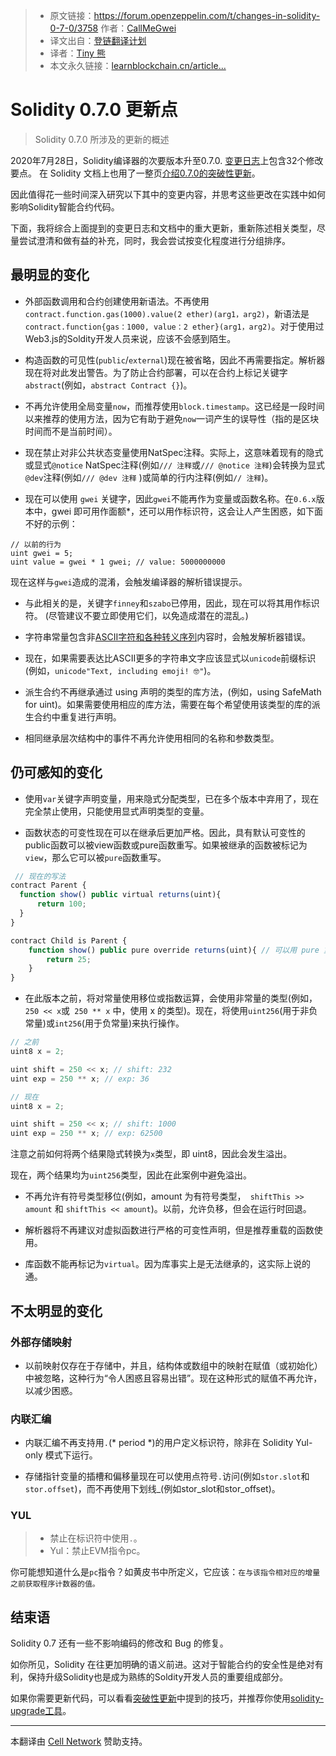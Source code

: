 > * 原文链接：https://forum.openzeppelin.com/t/changes-in-solidity-0-7-0/3758 作者：[CallMeGwei](https://forum.openzeppelin.com/u/CallMeGwei)
> * 译文出自：[登链翻译计划](https://github.com/lbc-team/Pioneer)
> * 译者：[Tiny 熊](https://learnblockchain.cn/people/15)
> * 本文永久链接：[learnblockchain.cn/article…](https://learnblockchain.cn/article/1)

#  Solidity 0.7.0 更新点


> Solidity 0.7.0 所涉及的更新的概述

2020年7月28日，Solidity编译器的次要版本升至0.7.0. [变更日志](https://github.com/ethereum/solidity/releases/tag/v0.7.0)上包含32个修改要点。
在 Solidity 文档上也用了一整页[介绍0.7.0的突破性更新](https://learnblockchain.cn/docs/solidity/070-breaking-changes.html)。

因此值得花一些时间深入研究以下其中的变更内容，并思考这些更改在实践中如何影响Solidity智能合约代码。

下面，我将综合上面提到的变更日志和文档中的重大更新，重新陈述相关类型，尽量尝试澄清和做有益的补充，同时，我会尝试按变化程度进行分组排序。


## 最明显的变化

* 外部函数调用和合约创建使用新语法。不再使用 `contract.function.gas(1000).value(2 ether)(arg1，arg2)`，新语法是`contract.function{gas：1000, value：2 ether}(arg1，arg2)`。对于使用过Web3.js的Soldity开发人员来说，应该不会感到陌生。

* 构造函数的可见性(`public`/`external`)现在被省略，因此不再需要指定。解析器现在将对此发出警告。为了防止合约部署，可以在合约上标记关键字`abstract`(例如，`abstract Contract {}`)。

* 不再允许使用全局变量`now`，而推荐使用`block.timestamp`。这已经是一段时间以来推荐的使用方法，因为它有助于避免`now`一词产生的误导性（指的是区块时间而不是当前时间）。

* 现在禁止对非公共状态变量使用NatSpec注释。实际上，这意味着现有的隐式或显式`@notice` NatSpec注释(例如`/// 注释`或`/// @notice 注释`)会转换为显式`@dev`注释(例如`/// @dev 注释` )或简单的行内注释(例如`// 注释`)。

*  现在可以使用 `gwei` 关键字，因此`gwei`不能再作为变量或函数名称。在`0.6.x`版本中，gwei 即可用作面额*，还可以用作标识符，这会让人产生困惑，如下面不好的示例：

```
// 以前的行为
uint gwei = 5;
uint value = gwei * 1 gwei; // value: 5000000000
``` 

现在这样与`gwei`造成的混淆，会触发编译器的解析错误提示。

* 与此相关的是，关键字`finney`和`szabo`已停用，因此，现在可以将其用作标识符。 (尽管建议不要立即使用它们，以免造成潜在的混乱。)

* 字符串常量包含非[ASCII字符和各种转义序列](https://solidity.readthedocs.io/en/latest/types.html?highlight=ascii#string-literals-and-types)内容时，会触发解析器错误。

* 现在，如果需要表达比ASCII更多的字符串文字应该显式以`unicode`前缀标识(例如，`unicode"Text, including emoji! 🤓"`)。

* 派生合约不再继承通过 using 声明的类型的库方法，(例如，using SafeMath for uint)。如果需要使用相应的库方法，需要在每个希望使用该类型的库的派生合约中重复进行声明。

* 相同继承层次结构中的事件不再允许使用相同的名称和参数类型。

## 仍可感知的变化

* 使用`var`关键字声明变量，用来隐式分配类型，已在多个版本中弃用了，现在完全禁止使用，只能使用显式声明类型的变量。

* 函数状态的可变性现在可以在继承后更加严格。因此，具有默认可变性的public函数可以被view函数或pure函数重写。如果被继承的函数被标记为`view`，那么它可以被`pure`函数重写。

```js
 // 现在的写法
contract Parent {
  function show() public virtual returns(uint){
      return 100;
  }
}

contract Child is Parent {
    function show() public pure override returns(uint){ // 可以用 pure 重写 
        return 25;
    }
}
```

* 在此版本之前，将对常量使用移位或指数运算，会使用非常量的类型(例如，`250 << x`或` 250 ** x` 中，使用 x 的类型)。现在，将使用`uint256`(用于非负常量)或`int256`(用于负常量)来执行操作。

```js
// 之前
uint8 x = 2;

uint shift = 250 << x; // shift: 232
uint exp = 250 ** x; // exp: 36
```

```js
// 现在
uint8 x = 2;

uint shift = 250 << x; // shift: 1000
uint exp = 250 ** x; // exp: 62500
```

注意之前如何将两个结果隐式转换为`x`类型，即 uint8，因此会发生溢出。


现在，两个结果均为`uint256`类型，因此在此案例中避免溢出。

* 不再允许有符号类型移位(例如，amount 为有符号类型，` shiftThis >> amount` 和 `shiftThis << amount`)。以前，允许负移，但会在运行时回退。

* 解析器将不再建议对虚拟函数进行严格的可变性声明，但是推荐重载的函数使用。

* 库函数不能再标记为`virtual`。因为库事实上是无法继承的，这实际上说的通。

## 不太明显的变化

### 外部存储映射

* 以前映射仅存在于存储中，并且，结构体或数组中的映射在赋值（或初始化）中被忽略，这种行为“令人困惑且容易出错”。现在这种形式的赋值不再允许，以减少困惑。

### 内联汇编

* 内联汇编不再支持用`.`(* period *)的用户定义标识符，除非在 Solidity Yul-only 模式下运行。

* 存储指针变量的插槽和偏移量现在可以使用点符号`.`访问(例如`stor.slot`和`stor.offset`)，而不再使用下划线_(例如stor_slot和stor_offset)。

### YUL

> * 禁止在标识符中使用`.`。
> * Yul：禁止EVM指令pc。

你可能想知道什么是`pc`指令？如黄皮书中所定义，它应该：`在与该指令相对应的增量之前获取程序计数器的值。`

## 结束语

Solidity 0.7 还有一些不影响编码的修改和 Bug 的修复。


如你所见，Solidity 在往更加明确的语义前进。这对于智能合约的安全性是绝对有利，保持升级Solidity也是成为熟练的Soldity开发人员的重要组成部分。

如果你需要更新代码，可以看看[突破性更新](https://learnblockchain.cn/docs/solidity/070-breaking-changes.html)中提到的技巧，并推荐你使用[solidity-upgrade工具](https://solidity.readthedocs.io/en/latest/using-the-compiler.html#solidity-upgrade)。


------

本翻译由 [Cell Network](https://www.cellnetwork.io/?utm_souce=learnblockchain) 赞助支持。